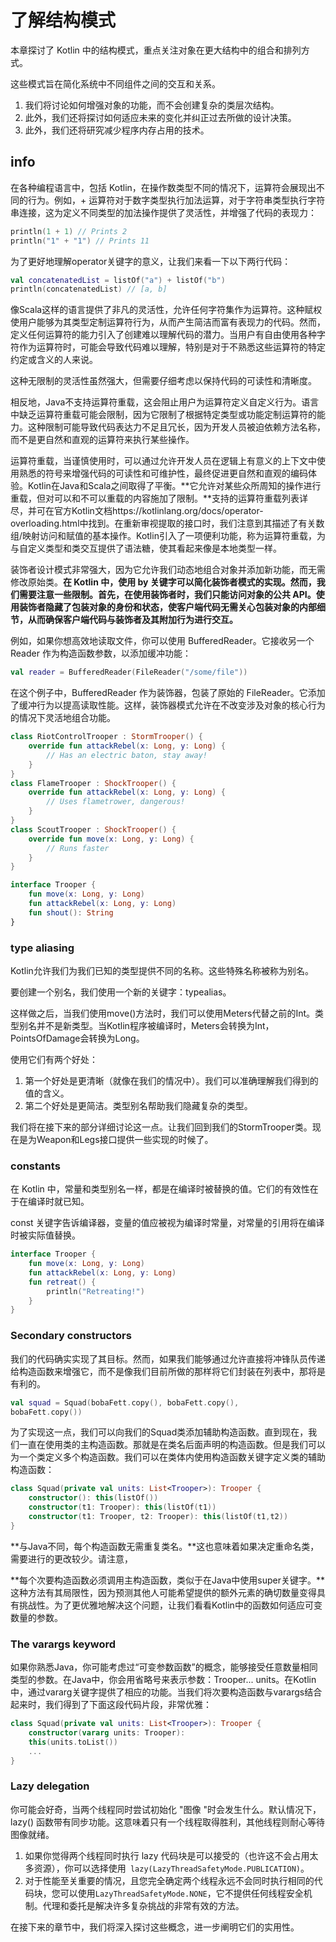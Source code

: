 # 了解结构模式

本章探讨了 Kotlin 中的结构模式，重点关注对象在更大结构中的组合和排列方式。

这些模式旨在简化系统中不同组件之间的交互和关系。

1. 我们将讨论如何增强对象的功能，而不会创建复杂的类层次结构。
2. 此外，我们还将探讨如何适应未来的变化并纠正过去所做的设计决策。
3. 此外，我们还将研究减少程序内存占用的技术。



## info

在各种编程语言中，包括 Kotlin，在操作数类型不同的情况下，运算符会展现出不同的行为。例如，+ 运算符对于数字类型执行加法运算，对于字符串类型执行字符串连接，这为定义不同类型的加法操作提供了灵活性，并增强了代码的表现力：

```kotlin
println(1 + 1) // Prints 2
println("1" + "1") // Prints 11
```

为了更好地理解operator关键字的意义，让我们来看一下以下两行代码：

```kotlin
val concatenatedList = listOf("a") + listOf("b")
println(concatenatedList) // [a, b]
```

像Scala这样的语言提供了非凡的灵活性，允许任何字符集作为运算符。这种赋权使用户能够为其类型定制运算符行为，从而产生简洁而富有表现力的代码。然而，定义任何运算符的能力引入了创建难以理解代码的潜力。当用户有自由使用各种字符作为运算符时，可能会导致代码难以理解，特别是对于不熟悉这些运算符的特定约定或含义的人来说。

这种无限制的灵活性虽然强大，但需要仔细考虑以保持代码的可读性和清晰度。

相反地，Java不支持运算符重载，这会阻止用户为运算符定义自定义行为。语言中缺乏运算符重载可能会限制，因为它限制了根据特定类型或功能定制运算符的能力。这种限制可能导致代码表达力不足且冗长，因为开发人员被迫依赖方法名称，而不是更自然和直观的运算符来执行某些操作。

运算符重载，当谨慎使用时，可以通过允许开发人员在逻辑上有意义的上下文中使用熟悉的符号来增强代码的可读性和可维护性，最终促进更自然和直观的编码体验。Kotlin在Java和Scala之间取得了平衡。**它允许对某些众所周知的操作进行重载，但对可以和不可以重载的内容施加了限制。**支持的运算符重载列表详尽，并可在官方Kotlin文档https://kotlinlang.org/docs/operator-overloading.html中找到。在重新审视提取的接口时，我们注意到其描述了有关数组/映射访问和赋值的基本操作。Kotlin引入了一项便利功能，称为运算符重载，为与自定义类型和类交互提供了语法糖，使其看起来像是本地类型一样。

装饰者设计模式非常强大，因为它允许我们动态地组合对象并添加新功能，而无需修改原始类。**在 Kotlin 中，使用 by 关键字可以简化装饰者模式的实现。然而，我们需要注意一些限制。首先，在使用装饰者时，我们只能访问对象的公共 API。使用装饰者隐藏了包装对象的身份和状态，使客户端代码无需关心包装对象的内部细节，从而确保客户端代码与装饰者及其附加行为进行交互。**

例如，如果你想高效地读取文件，你可以使用 BufferedReader。它接收另一个 Reader 作为构造函数参数，以添加缓冲功能：

```kotlin
val reader = BufferedReader(FileReader("/some/file"))
```

在这个例子中，BufferedReader 作为装饰器，包装了原始的 FileReader。它添加了缓冲行为以提高读取性能。这样，装饰器模式允许在不改变涉及对象的核心行为的情况下灵活地组合功能。



```kotlin
class RiotControlTrooper : StormTrooper() {
    override fun attackRebel(x: Long, y: Long) {
    	// Has an electric baton, stay away!
    }
}
class FlameTrooper : ShockTrooper() {
    override fun attackRebel(x: Long, y: Long) {
    	// Uses flametrower, dangerous!
    }
}
class ScoutTrooper : ShockTrooper() {
    override fun move(x: Long, y: Long) {
    	// Runs faster
    }
}

interface Trooper {
    fun move(x: Long, y: Long)
    fun attackRebel(x: Long, y: Long)
    fun shout(): String
}
```

### type aliasing

Kotlin允许我们为我们已知的类型提供不同的名称。这些特殊名称被称为别名。

要创建一个别名，我们使用一个新的关键字：typealias。

这样做之后，当我们使用move()方法时，我们可以使用Meters代替之前的Int。类型别名并不是新类型。当Kotlin程序被编译时，Meters会转换为Int，PointsOfDamage会转换为Long。

使用它们有两个好处：

1. 第一个好处是更清晰（就像在我们的情况中）。我们可以准确理解我们得到的值的含义。
2. 第二个好处是更简洁。类型别名帮助我们隐藏复杂的类型。

我们将在接下来的部分详细讨论这一点。让我们回到我们的StormTrooper类。现在是为Weapon和Legs接口提供一些实现的时候了。

### constants

在 Kotlin 中，常量和类型别名一样，都是在编译时被替换的值。它们的有效性在于在编译时就已知。

const 关键字告诉编译器，变量的值应被视为编译时常量，对常量的引用将在编译时被实际值替换。 

```kotlin
interface Trooper {
    fun move(x: Long, y: Long)
    fun attackRebel(x: Long, y: Long)
    fun retreat() {
    	println("Retreating!")
    }
}
```

### Secondary constructors

我们的代码确实实现了其目标。然而，如果我们能够通过允许直接将冲锋队员传递给构造函数来增强它，而不是像我们目前所做的那样将它们封装在列表中，那将是有利的。

```kotlin
val squad = Squad(bobaFett.copy(), bobaFett.copy(),
bobaFett.copy())
```

为了实现这一点，我们可以向我们的Squad类添加辅助构造函数。直到现在，我们一直在使用类的主构造函数。那就是在类名后面声明的构造函数。但是我们可以为一个类定义多个构造函数。我们可以在类体内使用构造函数关键字定义类的辅助构造函数：

```kotlin
class Squad(private val units: List<Trooper>): Trooper {
    constructor(): this(listOf())
    constructor(t1: Trooper): this(listOf(t1))
    constructor(t1: Trooper, t2: Trooper): this(listOf(t1,t2))
}
```

**与Java不同，每个构造函数无需重复类名。**这也意味着如果决定重命名类，需要进行的更改较少。请注意，

**每个次要构造函数必须调用主构造函数，类似于在Java中使用super关键字。**这种方法有其局限性，因为预测其他人可能希望提供的额外元素的确切数量变得具有挑战性。为了更优雅地解决这个问题，让我们看看Kotlin中的函数如何适应可变数量的参数。

### The varargs keyword

如果你熟悉Java，你可能考虑过“可变参数函数”的概念，能够接受任意数量相同类型的参数。在Java中，你会用省略号来表示参数：Trooper... units。在Kotlin中，通过vararg关键字提供了相应的功能。当我们将次要构造函数与varargs结合起来时，我们得到了下面这段代码片段，非常优雅：

```kotlin
class Squad(private val units: List<Trooper>): Trooper {
    constructor(vararg units: Trooper):
    this(units.toList())
    ...
}
```

### Lazy delegation

你可能会好奇，当两个线程同时尝试初始化 "图像 "时会发生什么。默认情况下，lazy() 函数带有同步功能。这意味着只有一个线程取得胜利，其他线程则耐心等待图像就绪。



1. 如果你觉得两个线程同时执行 lazy 代码块是可以接受的（也许这不会占用太多资源），你可以选择使用` lazy(LazyThreadSafetyMode.PUBLICATION)`。
2. 对于性能至关重要的情况，且您完全确定两个线程永远不会同时执行相同的代码块，您可以使用`LazyThreadSafetyMode.NONE`，它不提供任何线程安全机制。代理和委托是解决许多复杂挑战的非常有效的方法。

在接下来的章节中，我们将深入探讨这些概念，进一步阐明它们的实用性。
